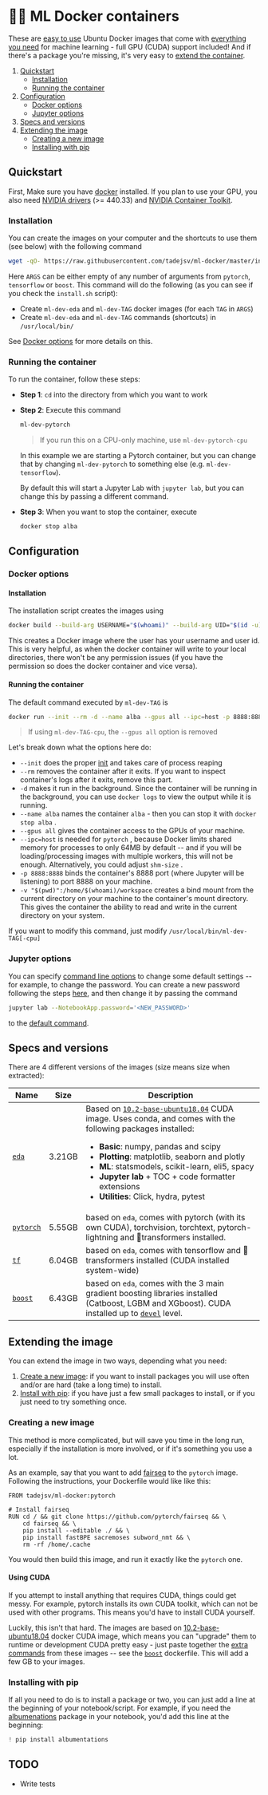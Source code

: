 # 🐋🔥 ML Docker containers

These are [easy to use](#quickstart) Ubuntu Docker images that come with [everything you need](#specs-and-versions) for machine learning - full GPU (CUDA) support included! And if there's a package you're missing, it's very easy to [extend the container](#extending-the-container).

1. [Quickstart](#quickstart)
    - [Installation](#installation)
    - [Running the container](#running-the-container)
2. [Configuration](#configuration)
    - [Docker options](#docker-options)
    - [Jupyter options](#Jupyter-options)
3. [Specs and versions](#specs-and-versions)
4. [Extending the image](#extending-the-image)
    - [Creating a new image](#creating-a-new-image)
    - [Installing with pip](#installing-with-pip)

## Quickstart

First, Make sure you have [docker](https://docs.docker.com/engine/install/) installed. If you plan to use your GPU, you also need [NVIDIA drivers](https://www.nvidia.com/Download/index.aspx) (>= 440.33) and [NVIDIA Container Toolkit](https://github.com/NVIDIA/nvidia-docker).

### Installation

You can create the images on your computer and the shortcuts to use them (see below) with the following command

```bash
wget -qO- https://raw.githubusercontent.com/tadejsv/ml-docker/master/install.sh | bash /dev/stdin ARGS
```

Here `ARGS` can be either empty of any number of arguments from `pytorch`, `tensorflow` or `boost`. This command will do the following (as you can see if you check the `install.sh` script):

- Create `ml-dev-eda` and `ml-dev-TAG` docker images (for each `TAG` in `ARGS`)
- Create `ml-dev-eda` and `ml-dev-TAG` commands (shortcuts) in `/usr/local/bin/`

See [Docker options](#docker-options) for more details on this.

### Running the container

To run the container, follow these steps:

- **Step 1**: `cd` into the directory from which you want to work
- **Step 2**: Execute this command

    ``` bash
    ml-dev-pytorch
    ```

    >  If you run this on a CPU-only machine, use `ml-dev-pytorch-cpu`

    In this example we are starting a Pytorch container, but you can change that by changing `ml-dev-pytorch` to something else (e.g. `ml-dev-tensorflow`).

    By default this will start a Jupyter Lab with `jupyter lab`, but you can change this by passing a different command.

- **Step 3**: When you want to stop the container, execute

    ``` bash
    docker stop alba
    ````

## Configuration

### Docker options

#### Installation

The installation script creates the images using

```bash
docker build --build-arg USERNAME="$(whoami)" --build-arg UID="$(id -u)" -t ml-dev-TAG -f Dockerfile.TAG .
```

This creates a Docker image where the user has your username and user id. This is very helpful, as when the docker container will write to your local directories, there won't be any permission issues (if you have the permission so does the docker container and vice versa).

#### Running the container

The default command executed by `ml-dev-TAG` is

```bash
docker run --init --rm -d --name alba --gpus all --ipc=host -p 8888:8888 -v "$(pwd)":/home/"$(whoami)"/workspace ml-dev-TAG
```

> If using `ml-dev-TAG-cpu`, the `--gpus all` option is removed

Let's break down what the options here do:

- `--init` does the proper [init](https://github.com/krallin/tini) and takes care of process reaping
- `--rm` removes the container after it exits. If you want to inspect container's logs after it exits, remove this part.
- `-d` makes it run in the background. Since the container will be running in the background, you can use `docker logs` to view the output while it is running.
- `--name alba` names the container `alba` - then you can stop it with `docker stop alba` .
- `--gpus all` gives the container access to the GPUs of your machine.
- `--ipc=host` is needed for `pytorch` , because Docker limits shared memory for processes to only 64MB by default -- and if you will be loading/processing images with multiple workers, this will not be enough. Alternatively, you could adjust `shm-size` .
- `-p 8888:8888` binds the container's 8888 port (where Jupyter will be listening) to port 8888 on your machine.
- `-v "$(pwd)":/home/$(whoami)/workspace` creates a bind mount from the current directory on your machine to the container's mount directory. This gives the container the ability to read and write in the current directory on your system. 

If you want to modify this command, just modify `/usr/local/bin/ml-dev-TAG[-cpu]`

### Jupyter options

You can specify [command line options](https://jupyter-notebook.readthedocs.io/en/stable/config.html) to change some default settings -- for example, to change the password. You can create a new password following the steps [here](https://jupyter-notebook.readthedocs.io/en/stable/public_server.html#preparing-a-hashed-password), and then change it by passing the command

```bash
jupyter lab --NotebookApp.password='<NEW_PASSWORD>'
```

to the [default command](#quickstart).

## Specs and versions

There are 4 different versions of the images (size means size when extracted):

| Name | Size | Description |
| ---- | ---- | ----------- |
| [`eda`](https://github.com/tadejsv/ml-docker/blob/master/Dockerfile.eda) | 3.21GB | Based on [`10.2-base-ubuntu18.04`](https://gitlab.com/nvidia/container-images/cuda/-/blob/master/dist/10.2/ubuntu18.04-x86_64/base/Dockerfile) CUDA image. Uses conda, and comes with the following packages installed: <ul><li>**Basic**: numpy, pandas and scipy</li><li>**Plotting**: matplotlib, seaborn and plotly</li><li>**ML**: statsmodels, scikit-learn, eli5, spacy</li><li>**Jupyter lab** + TOC + code formatter extensions</li><li>**Utilities**: Click, hydra, pytest</li></ul>|
| [`pytorch`](https://github.com/tadejsv/ml-docker/blob/master/Dockerfile.pytorch) | 5.55GB| based on `eda`, comes with pytorch (with its own CUDA), torchvision, torchtext, pytorch-lightning  and 🤗transformers installed. |
| [`tf`](https://github.com/tadejsv/ml-docker/blob/master/Dockerfile.tensorflow) | 6.04GB | based on `eda`, comes with tensorflow and 🤗transformers installed (CUDA installed system-wide) |
| [`boost`](https://github.com/tadejsv/ml-docker/blob/master/Dockerfile.boost) | 6.43GB | based on `eda`, comes with the 3 main gradient boosting libraries installed (Catboost, LGBM and XGboost). CUDA installed up to [`devel`](https://gitlab.com/nvidia/container-images/cuda/-/blob/master/dist/ubuntu18.04/10.1/devel/Dockerfile) level. |

## Extending the image

You can extend the image in two ways, depending what you need:

1. [Create a new image](#creating-a-new-image): if you want to install packages you will use often and/or are hard (take a long time) to install.
2. [Install with pip](#installing-with-pip): if you have just a few small packages to install, or if you just need to try something once.

### Creating a new image

This method is more complicated, but will save you time in the long run, especially if the installation is more involved, or if it's something you use a lot.

As an example, say that you want to add [fairseq](https://github.com/pytorch/fairseq) to the `pytorch` image. Following the instructions, your Dockerfile would like like this:

``` docker
FROM tadejsv/ml-docker:pytorch

# Install fairseq
RUN cd / && git clone https://github.com/pytorch/fairseq && \
    cd fairseq && \
    pip install --editable ./ && \
    pip install fastBPE sacremoses subword_nmt && \
    rm -rf /home/.cache
```

You would then build this image, and run it exactly like the `pytorch` one.

#### Using CUDA

If you attempt to install anything that requires CUDA, things could get messy. For example, pytorch installs its own CUDA toolkit, which can not be used with other programs. This means you'd have to install CUDA yourself.

Luckily, this isn't that hard. The images are based on [10.2-base-ubuntu18.04](https://hub.docker.com/r/nvidia/cuda/) docker CUDA image, which means you can "upgrade" them to runtime or development CUDA pretty easy - just paste together the [extra commands](https://gitlab.com/nvidia/container-images/cuda/-/tree/master/dist/ubuntu18.04/10.2) from these images -- see the [`boost`](https://github.com/tadejsv/ml-docker/blob/master/Dockerfile.boost) dockerfile. This will add a few GB to your images.

### Installing with pip

If all you need to do is to install a package or two, you can just add a line at the beginning of your notebook/script. For example, if you need the [albumenations](https://github.com/albumentations-team/albumentations) package in your notebook, you'd add this line at the beginning:

```python
! pip install albumentations
```

## TODO

- Write tests
